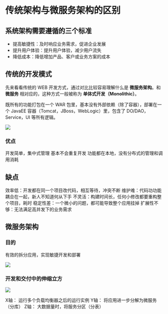 # **传统架构与微服务架构的区别**

## **系统架构需要遵循的三个标准**
- 提高敏捷性：及时响应业务需求，促进企业发展
- 提升用户体验：提升用户体验，减少用户流失
- 降低成本：降低增加产品、客户或业务方案的成本

## **传统的开发模式**
先来看看传统的 WEB 开发方式，通过对比比较容易理解什么是 **微服务架构**。和 **微服务** 相对应的，这种方式一般被称为 **单体式开发（Monolithic）**。

既所有的功能打包在一个 WAR 包里，基本没有外部依赖（除了容器），部署在一个 JavaEE 容器（Tomcat，JBoss，WebLogic）里，包含了 DO/DAO，Service，UI 等所有逻辑。

![](https://note.youdao.com/yws/public/resource/b69100aad0730b22d2045f75c0e252dd/xmlnote/B5DB233E7AB0440CB19BB58BF4097021/12307)

### **优点**
开发简单，集中式管理
基本不会重复开发
功能都在本地，没有分布式的管理和调用消耗
## **缺点**
效率低：开发都在同一个项目改代码，相互等待，冲突不断
维护难：代码功功能耦合在一起，新人不知道何从下手
不灵活：构建时间长，任何小修改都要重构整个项目，耗时
稳定性差：一个微小的问题，都可能导致整个应用挂掉
扩展性不够：无法满足高并发下的业务需求

## **微服务架构**
### **目的**
有效的拆分应用，实现敏捷开发和部署

![](https://note.youdao.com/yws/public/resource/b69100aad0730b22d2045f75c0e252dd/xmlnote/D3C1A5F2E241407DA62848AD723B158E/12306)

### 开发和交付中的伸缩立方
![](https://note.youdao.com/yws/public/resource/b69100aad0730b22d2045f75c0e252dd/xmlnote/7EA1CA2C0F8B46FB9C14A56F39B90B43/12308)

X轴： 运行多个负载均衡器之后的运行实例 Y轴： 将应用进一步分解为微服务（分库） Z轴： 大数据量时，将服务分区（分表）